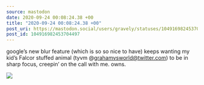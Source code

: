 ```yaml
---
source: mastodon
date: 2020-09-24 00:08:24.38 +00
title: "2020-09-24 00:08:24.38 +00"
post_uri: https://mastodon.social/users/gravely/statuses/104916982453704497
post_id: 104916982453704497
---
```

google’s new blur feature (which is so so nice to have) keeps wanting my kid’s Falcor stuffed animal (tyvm @grahamvsworld@twitter.com) to be in sharp focus, creepin’ on the call with me. owns.


![](/images/104916982419786332.jpg)

